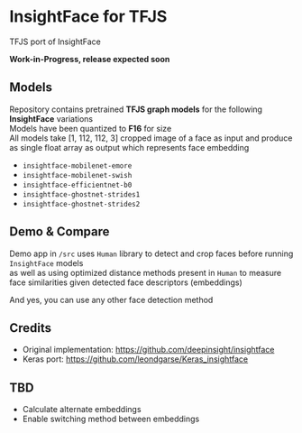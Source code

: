 # InsightFace for TFJS

TFJS port of InsightFace

**Work-in-Progress, release expected soon**
## Models

Repository contains pretrained **TFJS graph models** for the following **InsightFace** variations  
Models have been quantized to **F16** for size  
All models take [1, 112, 112, 3] cropped image of a face as input and produce as single float array as output which represents face embedding

- `insightface-mobilenet-emore`
- `insightface-mobilenet-swish`
- `insightface-efficientnet-b0`
- `insightface-ghostnet-strides1`
- `insightface-ghostnet-strides2`

## Demo & Compare

Demo app in `/src` uses `Human` library to detect and crop faces before running `InsightFace` models  
as well as using optimized distance methods present in `Human` to measure face similarities given detected face descriptors (embeddings)  

And yes, you can use any other face detection method  

## Credits

- Original implementation: <https://github.com/deepinsight/insightface>
- Keras port: <https://github.com/leondgarse/Keras_insightface>

## TBD

- Calculate alternate embeddings
- Enable switching method between embeddings
